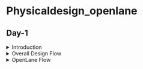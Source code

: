 # Physicaldesign_openlane
## Day-1


<details>
  <summary>Introduction</summary>
Physical Design or PnR (Place and Route) is the core of any IC design cycle.
From a RTL netlist to final tape-out, each phase of PnR brings it’s own challenges and surprises.
With the introduction of open-source technology for chip creation, many RTL designs and EDA Tools were made available for free.
The [SKY130 PDK] fills the gap in a whole Open source chip development.(https://skywater-pdk.readthedocs.io/en/latest/rules.html) from Skywater Technologies and Google.
There were a number of EDA Tools with distinct functions throughout the design cycle.
The design flow was not clear, and the Skywater pdk was only compatible with industrial equipment.
These problems were addressed by [OpenLane](https://github.com/The-OpenROAD-Project/OpenLane), which offered a fully automated and tidy RTL to GDSII flow. OpenLane is not a product; rather, it is a flow made up of a number of EDA tools, automation scripts, and Skywater-pdks that have been optimized for use with open-source EDA tools.
</details>
<details>
 <summary> Overall Design Flow</summary>
Register Transfer Level (RTL) is a representation of the digital circuit at the abstract level. There are two elements in digital circuits: Sequential Circuit (Flip-Flop) and Combinational Circuit (Gates), with the help of these two elements, a digital designer can implement any circuit, i.e., adder, multiplier, counter, memories, and state machines. An RTL design is created for a design specification using HDLs like Verilog or VHDL, or it can be created using high-level synthesis tools like SystemC, MATLAB HDL Coder, Bluespec, etc. A digital design engineer can represent their logic/functionality of the design in a simple text entry language.
The process of converting the RTL Netlist into a manufactured IC then starts, and is known as the Physical Design Flow. Floor planning, which entails placing preplaced cells, power planning, etc., comes first in the physical design process. The placement of logical synthesis comes next. So that the clock's skew is at a minimal or under the necessary threshold, we now perform CTS (Clock Tree Synthesis). Following CTS, all of the assembled components are routed. A process known as "Static Timing Analysis" is used between each and every step in the physical design flow, from logic synthesis through routing, to analyze the design at each stage and confirm that it is actually right. Magic is an open source application to view the layouts for every stage. You can extract a tiny netlist, run a SPICE simulation, and compare the results with the post-layout Simulation using ngspice.The digram of design flow is shown below.
![fig-1]()  
 </details>
 <details>
<summary> OpenLane Flow </summary>
 </details>
